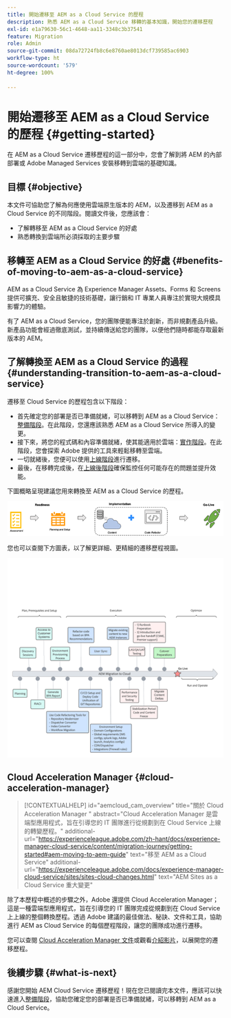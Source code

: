 ```yaml
---
title: 開始遷移至 AEM as a Cloud Service 的歷程
description: 熟悉 AEM as a Cloud Service 移轉的基本知識，開始您的遷移歷程
exl-id: e1a79630-56c1-4648-aa11-3348c3b37541
feature: Migration
role: Admin
source-git-commit: 08da72724fb8c6e8760ae8013dcf739585ac6903
workflow-type: ht
source-wordcount: '579'
ht-degree: 100%

---
```


# 開始遷移至 AEM as a Cloud Service 的歷程 {#getting-started}

在 AEM as a Cloud Service 遷移歷程的這一部分中，您會了解到將 AEM 的內部部署或 Adobe Managed Services 安裝移轉到雲端的基礎知識。

## 目標 {#objective}

本文件可協助您了解為何應使用雲端原生版本的 AEM，以及遷移到 AEM as a Cloud Service 的不同階段。閱讀文件後，您應該會：

* 了解轉移至 AEM as a Cloud Service 的好處
* 熟悉轉換到雲端所必須採取的主要步驟

## 移轉至 AEM as a Cloud Service 的好處 {#benefits-of-moving-to-aem-as-a-cloud-service}

AEM as a Cloud Service 為 Experience Manager Assets、Forms 和 Screens 提供可擴充、安全且敏捷的技術基礎，讓行銷和 IT 專業人員專注於實現大規模具影響力的體驗。

有了 AEM as a Cloud Service，您的團隊便能專注於創新，而非規劃產品升級。新產品功能會經過徹底測試，並持續傳送給您的團隊，以便他們隨時都能存取最新版本的 AEM。

## 了解轉換至 AEM as a Cloud Service 的過程 {#understanding-transition-to-aem-as-a-cloud-service}

遷移至 Cloud Service 的歷程包含以下階段：

* 首先確定您的部署是否已準備就緒，可以移轉到 AEM as a Cloud Service：[整備階段](/help/journey-migration/readiness.md)。在此階段，您還應該熟悉 AEM as a Cloud Service 所導入的變更。
* 接下來，將您的程式碼和內容準備就緒，使其能適用於雲端：[實作階段](/help/journey-migration/implementation.md)。在此階段，您會探索 Adobe 提供的工具來輕鬆移轉至雲端。
* 一切就緒後，您便可以使用[上線階段](/help/journey-migration/go-live.md)進行遷移。
* 最後，在移轉完成後，在[上線後階段](/help/journey-migration/post-go-live.md)確保監控任何可能存在的問題並提升效能。

下圖概略呈現建議您用來轉換至 AEM as a Cloud Service 的歷程。

![建議轉換至 AEM as a Cloud Service 之歷程的概略呈現](/help/journey-migration/assets/move-aemcloud-process.png)

您也可以查閱下方圖表，以了解更詳細、更精細的遷移歷程視圖。

![詳細、精細的遷移歷程視圖](/help/journey-migration/assets/migration-process.png)

## Cloud Acceleration Manager {#cloud-acceleration-manager}

>[!CONTEXTUALHELP]
>id="aemcloud_cam_overview"
>title="關於 Cloud Acceleration Manager "
>abstract="Cloud Acceleration Manager 是雲端型應用程式，旨在引導您的 IT 團隊進行從規劃到在 Cloud Service 上線的轉變歷程。"
>additional-url="https://experienceleague.adobe.com/zh-hant/docs/experience-manager-cloud-service/content/migration-journey/getting-started#aem-moving-to-aem-guide" text="移至 AEM as a Cloud Service"
>additional-url="https://experienceleague.adobe.com/docs/experience-manager-cloud-service/sites/sites-cloud-changes.html" text="AEM Sites as a Cloud Service 重大變更"

除了本歷程中概述的步驟之外，Adobe 還提供 Cloud Acceleration Manager；這是一種雲端型應用程式，旨在引導您的 IT 團隊完成從規劃到在 Cloud Service 上上線的整個轉換歷程。透過 Adobe 建議的最佳做法、秘訣、文件和工具，協助進行 AEM as Cloud Service 的每個歷程階段，讓您的團隊成功進行遷移。

您可以查閱 [Cloud Acceleration Manager 文件](/help/journey-migration/cloud-acceleration-manager/using-cam/getting-started-cam.md)或觀看[介紹影片](https://experienceleague.adobe.com/en/playlists/experience-manager-all-move-to-cloud-service#dashboard/learning)，以展開您的遷移歷程。

## 後續步驟 {#what-is-next}

感謝您開始 AEM Cloud Service 遷移歷程！現在您已閱讀完本文件，應該可以快速進入[整備階段](/help/journey-migration/readiness.md)，協助您確定您的部署是否已準備就緒，可以移轉到 AEM as a Cloud Service。
